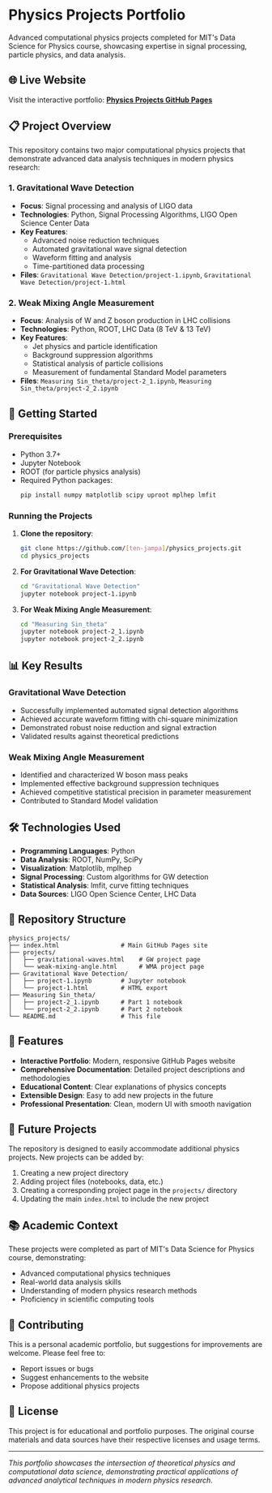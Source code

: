 # Physics Projects Portfolio

Advanced computational physics projects completed for MIT's Data Science for Physics course, showcasing expertise in signal processing, particle physics, and data analysis.

## 🌐 Live Website

Visit the interactive portfolio: **[Physics Projects GitHub Pages](https://[ten-jampa].github.io/physics_projects/)**

## 📋 Project Overview

This repository contains two major computational physics projects that demonstrate advanced data analysis techniques in modern physics research:

### 1. Gravitational Wave Detection
- **Focus**: Signal processing and analysis of LIGO data
- **Technologies**: Python, Signal Processing Algorithms, LIGO Open Science Center Data
- **Key Features**:
  - Advanced noise reduction techniques
  - Automated gravitational wave signal detection
  - Waveform fitting and analysis
  - Time-partitioned data processing
- **Files**: `Gravitational Wave Detection/project-1.ipynb`, `Gravitational Wave Detection/project-1.html`

### 2. Weak Mixing Angle Measurement
- **Focus**: Analysis of W and Z boson production in LHC collisions
- **Technologies**: Python, ROOT, LHC Data (8 TeV & 13 TeV)
- **Key Features**:
  - Jet physics and particle identification
  - Background suppression algorithms
  - Statistical analysis of particle collisions
  - Measurement of fundamental Standard Model parameters
- **Files**: `Measuring Sin_theta/project-2_1.ipynb`, `Measuring Sin_theta/project-2_2.ipynb`

## 🚀 Getting Started

### Prerequisites
- Python 3.7+
- Jupyter Notebook
- ROOT (for particle physics analysis)
- Required Python packages:
  ```bash
  pip install numpy matplotlib scipy uproot mplhep lmfit
  ```

### Running the Projects

1. **Clone the repository**:
   ```bash
   git clone https://github.com/[ten-jampa]/physics_projects.git
   cd physics_projects
   ```

2. **For Gravitational Wave Detection**:
   ```bash
   cd "Gravitational Wave Detection"
   jupyter notebook project-1.ipynb
   ```

3. **For Weak Mixing Angle Measurement**:
   ```bash
   cd "Measuring Sin_theta"
   jupyter notebook project-2_1.ipynb
   jupyter notebook project-2_2.ipynb
   ```

## 📊 Key Results

### Gravitational Wave Detection
- Successfully implemented automated signal detection algorithms
- Achieved accurate waveform fitting with chi-square minimization
- Demonstrated robust noise reduction and signal extraction
- Validated results against theoretical predictions

### Weak Mixing Angle Measurement
- Identified and characterized W boson mass peaks
- Implemented effective background suppression techniques
- Achieved competitive statistical precision in parameter measurement
- Contributed to Standard Model validation

## 🛠️ Technologies Used

- **Programming Languages**: Python
- **Data Analysis**: ROOT, NumPy, SciPy
- **Visualization**: Matplotlib, mplhep
- **Signal Processing**: Custom algorithms for GW detection
- **Statistical Analysis**: lmfit, curve fitting techniques
- **Data Sources**: LIGO Open Science Center, LHC Data

## 📁 Repository Structure

```
physics_projects/
├── index.html                 # Main GitHub Pages site
├── projects/
│   ├── gravitational-waves.html    # GW project page
│   └── weak-mixing-angle.html      # WMA project page
├── Gravitational Wave Detection/
│   ├── project-1.ipynb        # Jupyter notebook
│   └── project-1.html         # HTML export
├── Measuring Sin_theta/
│   ├── project-2_1.ipynb      # Part 1 notebook
│   └── project-2_2.ipynb      # Part 2 notebook
└── README.md                  # This file
```

## 🌟 Features

- **Interactive Portfolio**: Modern, responsive GitHub Pages website
- **Comprehensive Documentation**: Detailed project descriptions and methodologies
- **Educational Content**: Clear explanations of physics concepts
- **Extensible Design**: Easy to add new projects in the future
- **Professional Presentation**: Clean, modern UI with smooth navigation

## 🔮 Future Projects

The repository is designed to easily accommodate additional physics projects. New projects can be added by:

1. Creating a new project directory
2. Adding project files (notebooks, data, etc.)
3. Creating a corresponding project page in the `projects/` directory
4. Updating the main `index.html` to include the new project

## 📚 Academic Context

These projects were completed as part of MIT's Data Science for Physics course, demonstrating:
- Advanced computational physics techniques
- Real-world data analysis skills
- Understanding of modern physics research methods
- Proficiency in scientific computing tools

## 🤝 Contributing

This is a personal academic portfolio, but suggestions for improvements are welcome. Please feel free to:
- Report issues or bugs
- Suggest enhancements to the website
- Propose additional physics projects

## 📄 License

This project is for educational and portfolio purposes. The original course materials and data sources have their respective licenses and usage terms.

---

*This portfolio showcases the intersection of theoretical physics and computational data science, demonstrating practical applications of advanced analytical techniques in modern physics research.*

